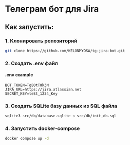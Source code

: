 # Телеграм бот для Jira

## Как запустить:

### 1. Клонировать репозиторий

```bash
git clone https://github.com/KELONMYOSA/tg-jira-bot.git
```

### 2. Создать .env файл

#### .env example

```
BOT_TOKEN=TgB0tT0k3N
JIRA_URL=https://jira.atlassian.net
SECRET_KEY=teSt_1234_Key
```

### 3. Создать SQLite базу данных из SQL файла

```bash
sqlite3 src/db/database.sqlite < src/db/init_db.sql
```

### 4. Запустить docker-compose

```bash
docker compose up -d
```